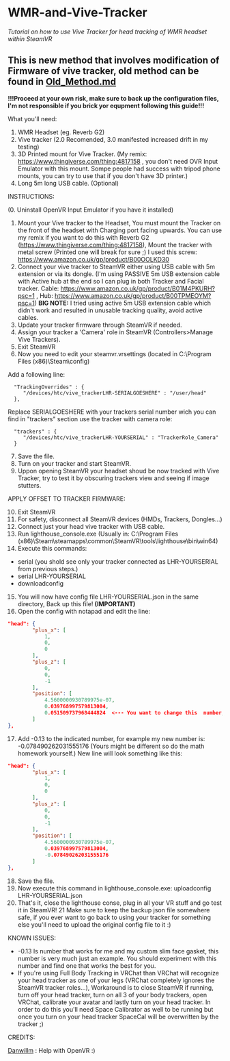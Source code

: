 # WMR-and-Vive-Tracker
*Tutorial on how to use Vive Tracker for head tracking of WMR headset within SteamVR*

## This is new method that involves modification of Firmware of vive tracker, old method can be found in [Old_Method.md](https://github.com/Yersi88/WMR-and-Vive-Tracker/blob/main/Old_Method.md)
**!!!Proceed at your own risk, make sure to back up the configuration files, I'm not responsible if you brick yor equpment following this guide!!!** 

What you'll need: 
1. WMR Headset (eg. Reverb G2) 
2. Vive tracker (2.0 Recomended, 3.0 manifested increased drift in my testing) 
3. 3D Printed mount for Vive Tracker. (My remix: https://www.thingiverse.com/thing:4817158 , you don't need OVR Input Emulator with this mount. Sompe people had success with tripod phone mounts, you can try to use that if you don't have 3D printer.)
4. Long 5m long USB cable. (Optional) 


INSTRUCTIONS:

(0. Uninstall OpenVR Input Emulator if you have it installed)
1. Mount your Vive tracker to the Headset, You must mount the Tracker on the front of the headset with Charging port facing upwards. You can use my remix if you want to do this with Reverb G2 (https://www.thingiverse.com/thing:4817158), Mount the tracker with metal screw (Printed one will break for sure ;) I used this screw: https://www.amazon.co.uk/gp/product/B00OOLKD30 
2. Connect your vive tracker to SteamVR either using USB cable with 5m extension or via its dongle. (I'm using PASSIVE 5m USB extension cable with Active hub at the end so I can plug in both Tracker and Facial tracker. Cable: https://www.amazon.co.uk/gp/product/B01M4PKURH?psc=1 , Hub: https://www.amazon.co.uk/gp/product/B00TPMEOYM?psc=1) **BIG NOTE:** I tried using active 5m USB extension cable which didn't work and resulted in unusable tracking quality, avoid active cables.
3. Update your tracker firmware through SteamVR if needed.
4.  Assign your tracker a 'Camera' role in SteamVR (Controllers>Manage Vive Trackers). 
5.  Exit SteamVR 
6.  Now you need to edit your steamvr.vrsettings (located in C:\Program Files (x86)\Steam\config)

Add a following line: 

      "TrackingOverrides" : {    
         "/devices/htc/vive_trackerLHR-SERIALGOESHERE" : "/user/head" 
      },
    
    
  Replace SERIALGOESHERE with your trackers serial number wich you can find in "trackers" section use the tracker with camera role:     
      
      "trackers" : {
         "/devices/htc/vive_trackerLHR-YOURSERIAL" : "TrackerRole_Camera"
      }
      
7. Save the file. 
8. Turn on your tracker and start SteamVR.
9. Uppon opening SteamVR your headset shoud be now tracked with Vive Tracker, try to test it by obscuring trackers view and seeing if image stutters. 

APPLY OFFSET TO TRACKER FIRMWARE: 

10. Exit SteamVR
11. For safety, disconnect all SteamVR devices (HMDs, Trackers, Dongles...)
12. Connect just your head vive tracker with USB cable.
13. Run lighthouse_console.exe (Usually in: C:\Program Files (x86)\Steam\steamapps\common\SteamVR\tools\lighthouse\bin\win64)
14. Execute this commands: 
* serial (you shold see only your tracker connected as LHR-YOURSERIAL from previous steps.)
* serial LHR-YOURSERIAL
* downloadconfig 
15. You will now have config file LHR-YOURSERIAL.json in the same directory, Back up this file! **(IMPORTANT)**
16. Open the config with notapad and edit the line: 
```json
"head": {
        "plus_x": [
            1,
            0,
            0
        ],
        "plus_z": [
            0,
            0,
            -1
        ],
        "position": [
            4.5600000930789975e-07,
            0.039768997579813004,
            0.051509737968444824  <--- You want to change this  number, you need to add -0.13 to this number.
        ]
},
```
17. Add -0.13 to the indicated number, for example my new number is: -0.078490262031555176 (Yours might be different so do the math homework yourself.) New line will look something like this:
```json
"head": {
        "plus_x": [
            1,
            0,
            0
        ],
        "plus_z": [
            0,
            0,
            -1
        ],
        "position": [
            4.5600000930789975e-07,
            0.039768997579813004,
            -0.078490262031555176  
        ]
},
```
18. Save the file.
19. Now execute this command in lighthouse_console.exe: uploadconfig LHR-YOURSERIAL.json
20. That's it, close the lighthouse conse, plug in all your VR stuff and go test it in SteamVR!
21 Make sure to keep the backup json file somewhere safe, if you ever want to go back to using your tracker for something else you'll need to upload the original config file to it :) 
 

KNOWN ISSUES:
* -0.13 Is number that works for me and my custom slim face gasket, this number is very much just an example. You should experiment with this number and find one that works the best for you.
* If you're using Full Body Tracking in VRChat than VRChat will recognize your head tracker as one of your legs (VRChat completely ignores the SteamVR tracker roles...), Workaround is to close SteamVR if running, turn off your head tracker, turn on all 3 of your body trackers, open VRChat, calibrate your avatar and lastly turn on your head tracker. In order to do this you'll need Space Calibrator as well to be running but once you turn on your head tracker SpaceCal will be overwritten by the tracker ;)


CREDITS: 

[Danwillm](https://github.com/danwillm) : Help with OpenVR :)
